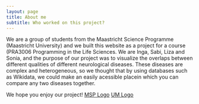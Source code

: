 ```yaml
---
layout: page
title: About me
subtitle: Who worked on this project?
---
```


We are a group of students from the Maastricht Science Programme (Maastricht University) and we built this website as a project for a course (PRA3006 Programming in the Life Sciences. We are Inga, Sabi, Liza and Sonia, and the purpose of our project was to visualize the overlaps between different qualities of different neurological diseases. These diseases are complex and heterogeneous, so we thought that by using databases such as Wikidata, we could make an easily acessible placein which you can compare any two diseases together. 

We hope you enjoy our project!
[MSP Logo](/assets/img/MSP-Text-Prog20.png)
[UM Logo](/assets/img/logo@2x.png)

